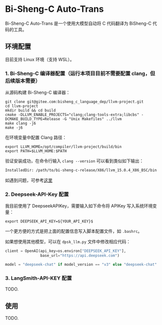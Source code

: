 

# Bi-Sheng-C Auto-Trans

Bi-Sheng-C Auto-Trans 是一个使用大模型自动将 C 代码翻译为 BiSheng-C 代码的工具。

## 环境配置

目前支持 Linux 环境（支持 WSL）。

### 1. Bi-Sheng-C 编译器配置（运行本项目目前不需要配置 clang，但后续版本需要）

从源码构建 Bi-Sheng-C 编译器：

``` shell
git clone git@gitee.com:bisheng_c_language_dep/llvm-project.git
cd llvm-project
mkdir build && cd build
cmake -DLLVM_ENABLE_PROJECTS="clang;clang-tools-extra;libcbs" -DCMAKE_BUILD_TYPE=Release -G "Unix Makefiles" ../llvm
make clang -j6
make -j6
```

在环境变量中配置 Clang 路径：

``` shell
export LLVM_HOME=/opt/compiler/llvm-project/build/bin
export PATH=$LLVM_HOME:$PATH
```

验证安装成功，在命令行输入 `clang --version` 可以看到类似如下输出：

``` txt
InstalledDir: /path/to/bi-sheng-c-release/X86/llvm_15.0.4_X86_BSC/bin
```

如遇到问题，可参考[这里](https://gitee.com/bisheng_c_language_dep/llvm-project/issues/ICKQM9?from=project-issue)


### 2. Deepseek-API-Key 配置

我目前使用了 DeepseekAPIKey，需要输入如下命令将 APIKey 写入系统环境变量：

``` shell
export DEEPSEEK_API_KEY=${YOUR_API_KEY}$
```

一个更方便的方式是把上面的配置信息写入脚本配置文件，如 `.bashrc`。

如果想使用其他模型，可以在 `dpsk_llm.py` 文件中修改相应代码：

``` py
client = OpenAI(api_key=os.environ["DEEPSEEK_API_KEY"],
                base_url="https://api.deepseek.com")

model = "deepseek-chat" if model_version == "v3" else "deepseek-chat"
```

### 3. LangSmith-API-KEY 配置

TODO.

## 使用

TODO.
